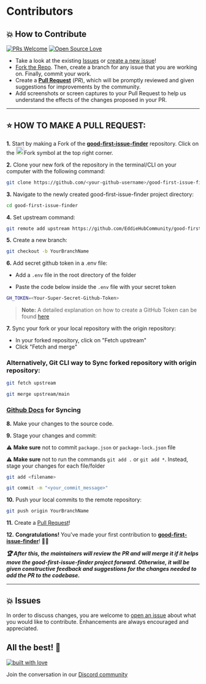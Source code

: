 # Contributors

## 💥 How to Contribute

[![PRs Welcome](https://img.shields.io/badge/PRs-welcome-brightgreen.svg?style=flat-square)](https://github.com/EddieHubCommunity/good-first-issue-finder/pulls)
[![Open Source Love](https://badges.frapsoft.com/os/v1/open-source.png?v=103)](https://github.com/EddieHubCommunity/)

- Take a look at the existing [Issues](https://github.com/EddieHubCommunity/good-first-issue-finder/issues) or [create a new issue](https://github.com/EddieHubCommunity/good-first-issue-finder/issues/new/choose)!
- [Fork the Repo](https://github.com/EddieHubCommunity/good-first-issue-finder). Then, create a branch for any issue that you are working on. Finally, commit your work.
- Create a **[Pull Request](https://github.com/EddieHubCommunity/good-first-issue-finder/compare)** (_PR_), which will be promptly reviewed and given suggestions for improvements by the community.
- Add screenshots or screen captures to your Pull Request to help us understand the effects of the changes proposed in your PR.

---

## ⭐ HOW TO MAKE A PULL REQUEST:

**1.** Start by making a Fork of the [**good-first-issue-finder**](https://github.com/EddieHubCommunity/good-first-issue-finder) repository. Click on the <a href="https://github.com/EddieHubCommunity/good-first-issue-finder/fork"><img src="https://i.imgur.com/G4z1kEe.png" height="21" width="21"></a>Fork symbol at the top right corner.

**2.** Clone your new fork of the repository in the terminal/CLI on your computer with the following command:

```bash
git clone https://github.com/<your-github-username>/good-first-issue-finder
```

**3.** Navigate to the newly created good-first-issue-finder project directory:

```bash
cd good-first-issue-finder
```

**4.** Set upstream command:

```bash
git remote add upstream https://github.com/EddieHubCommunity/good-first-issue-finder.git
```

**5.** Create a new branch:

```bash
git checkout -b YourBranchName
```

**6.** Add secret github token in a .env file:

- Add a `.env` file in the root directory of the folder

- Paste the code below inside the `.env` file with your secret token

```bash
GH_TOKEN=<Your-Super-Secret-Github-Token>
```

> **Note:** A detailed explanation on how to create a GitHub Token can be found [here](https://docs.github.com/en/authentication/keeping-your-account-and-data-secure/creating-a-personal-access-token)

**7.** Sync your fork or your local repository with the origin repository:

- In your forked repository, click on "Fetch upstream"
- Click "Fetch and merge"

### Alternatively, Git CLI way to Sync forked repository with origin repository:

```bash
git fetch upstream
```

```bash
git merge upstream/main
```

### [Github Docs](https://docs.github.com/en/github/collaborating-with-pull-requests/addressing-merge-conflicts/resolving-a-merge-conflict-on-github) for Syncing

**8.** Make your changes to the source code.

**9.** Stage your changes and commit:

⚠️ **Make sure** not to commit `package.json` or `package-lock.json` file

⚠️ **Make sure** not to run the commands `git add .` or `git add *`. Instead, stage your changes for each file/folder

```bash
git add <filename>
```

```bash
git commit -m "<your_commit_message>"
```

**10.** Push your local commits to the remote repository:

```bash
git push origin YourBranchName
```

**11.** Create a [Pull Request](https://help.github.com/en/github/collaborating-with-issues-and-pull-requests/creating-a-pull-request)!

**12.** **Congratulations!** You've made your first contribution to [**good-first-issue-finder**](https://github.com/EddieHubCommunity/good-first-issue-finder/graphs/contributors)! 🙌🏼

**_:trophy: After this, the maintainers will review the PR and will merge it if it helps move the good-first-issue-finder project forward. Otherwise, it will be given constructive feedback and suggestions for the changes needed to add the PR to the codebase._**

---

## 💥 Issues

In order to discuss changes, you are welcome to [open an issue](https://github.com/EddieHubCommunity/good-first-issue-finder/issues/new/) about what you would like to contribute. Enhancements are always encouraged and appreciated.

## All the best! 🥇

[![built with love](https://forthebadge.com/images/badges/built-with-love.svg)](eddiehub.org)

Join the conversation in our [Discord community](http://discord.eddiehub.org)
